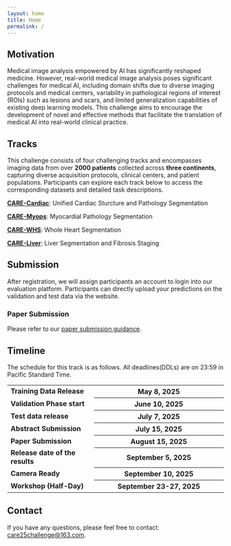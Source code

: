 ```yaml
---
layout: home
title: Home
permalink: /
---
```


## Motivation 

Medical image analysis empowered by AI has significantly reshaped medicine.  However, real-world medical image analysis poses significant challenges for medical AI, including domain shifts due to diverse imaging protocols and medical centers, variability in pathological regions of interest (ROIs) such as lesions and scars, and limited generalization capabilities of existing deep learning models. This challenge aims to encourage the development of novel and effective methods that facilitate the translation of medical AI into real-world clinical practice.



## Tracks

This challenge consists of four challenging tracks and encompasses imaging data from over **2000 patients** collected across **three continents**, capturing diverse acquisition protocols, clinical centers, and patient populations.  Participants can explore each track below to access the corresponding datasets and detailed task descriptions.

[**CARE-Cardiac**](/care_2025/track1): Unified Cardiac Sturcture and Pathology Segmentation 

[**CARE-Myops**](/care_2025/track2): Myocardial Pathology Segmentation

[**CARE-WHS**](/care_2025/track3): Whole Heart Segmentation 

[**CARE-Liver**](/care_2025/track4): Liver Segmentation and Fibrosis Staging



## Submission 

After registration, we will assign participants an account to login into our evaluation platform. Participants can directly upload your predictions on the validation and test data via the website. 



### Paper Submission

Please refer to our [paper submission guidance](/care_2025/paper_submission).

 


## Timeline

The schedule for this track is as follows. All deadlines(DDLs) are on 23:59 in Pacific Standard Time.

<table class="table table-sm table-hover border-bottom">
    <tr>
    <td class="text-left"><strong>Training Data Release</strong></td>
    <th scope="row" style="width: 60%" class="text-right"><strong>May 8, 2025</strong></th>
    </tr>
    <tr>
    <td class="text-left"><strong>Validation Phase start</strong></td>
    <th scope="row" style="width: 60%" class="text-right"><strong>June 10, 2025</strong></th>
    </tr>
    <tr>
    <td class="text-left"><strong>Test data release</strong></td>
    <th scope="row" style="width: 60%" class="text-right"><strong>July 7, 2025</strong></th>
    </tr>
    <tr>
    <td class="text-left"><strong>Abstract Submission</strong></td>
    <th scope="row" style="width: 60%" class="text-right"><strong>July 15, 2025</strong></th>
    </tr>
    <tr>
    <td class="text-left"><strong>Paper Submission</strong></td>
    <th scope="row" style="width: 60%" class="text-right"><strong>August 15, 2025</strong></th>
    </tr>
    <tr>
    <td class="text-left"><strong>Release date of the results</strong></td>
    <th scope="row" style="width: 60%" class="text-right"><strong>September 5, 2025</strong></th>
    </tr>
    <tr>
    <td class="text-left"><strong>Camera Ready</strong></td>
    <th scope="row" style="width: 60%" class="text-right"><strong>September 10, 2025</strong></th>
    </tr>
    <tr>
    <td class="text-left"><strong>Workshop (Half-Day)</strong></td>
    <th scope="row" style="width: 60%" class="text-right"><strong>September 23-27, 2025</strong></th>
    </tr>
</table>



## Contact

If you have any questions, please feel free to contact: [care25challenge@163.com](mailto:care25challenge@163.com).

